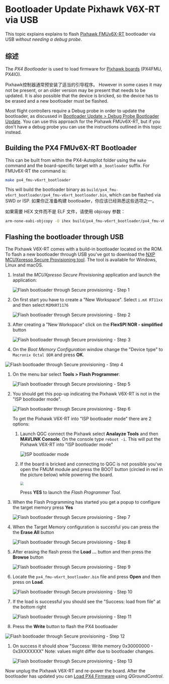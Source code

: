 # Bootloader Update Pixhawk V6X-RT via USB

This topic explains explains to flash [Pixhawk FMUv6X-RT](../flight_controller/pixhawk6x-rt.md) bootloader via USB _without needing a debug probe_.

## 综述

The _PX4 Bootloader_ is used to load firmware for [Pixhawk boards](../flight_controller/pixhawk_series.md) (PX4FMU, PX4IO).

Pixhawk控制器通常预安装了适当的引导程序。
However in some cases it may not be present, or an older version may be present that needs to be updated.
It is also possible that the device is bricked, so the device has to be erased and a new bootloader must be flashed.

Most flight controllers require a Debug probe in order to update the bootloader, as discussed in [Bootloader Update > Debug Probe Bootloader Update](../advanced_config/bootloader_update.md#debug-probe-bootloader-update).
You can use this approach for the Pixhawk FMUv6X-RT, but if you don't have a debug probe you can use the instructions outlined in this topic instead.

## Building the PX4 FMUv6X-RT Bootloader

This can be built from within the PX4-Autopilot folder using the `make` command and the board-specific target with a `_bootloader` suffix.
For FMUv6X-RT the command is:

```sh
make px4_fmu-v6xrt_bootloader
```

This will build the bootloader binary as `build/px4_fmu-v6xrt_bootloader/px4_fmu-v6xrt_bootloader.bin`, which can be flashed via SWD or ISP.
如果你正准备构建 bootloader，你应该已经熟悉这些选项之一。

如果需要 HEX 文件而不是 ELF 文件，请使用 objcopy 参数：

```sh
arm-none-eabi-objcopy -O ihex build/px4_fmu-v6xrt_bootloader/px4_fmu-v6xrt_bootloader.elf px4_fmu-v6xrt_bootloader.hex
```

## Flashing the bootloader through USB

The Pixhawk V6X-RT comes with a build-in bootloader located on the ROM.
To flash a new bootloader through USB you've got to download the [NXP MCUXpresso Secure Provisioning tool](https://www.nxp.com/design/design-center/software/development-software/mcuxpresso-software-and-tools-/mcuxpresso-secure-provisioning-tool:MCUXPRESSO-SECURE-PROVISIONING).
The tool is available for Windows, Linux and macOS.

1. Install the _MCUXpresso Secure Provisioning_ application and launch the application:

   ![Flash bootloader through Secure provisioning - Step 1](../../assets/advanced_config/bootloader_6xrt/bootloader_update_v6xrt_step1.png)

2. On first start you have to create a "New Workspace".
   Select `i.mX RT11xx` and then select `MIMXRT1176`

   ![Flash bootloader through Secure provisioning - Step 2](../../assets/advanced_config/bootloader_6xrt/bootloader_update_v6xrt_step2.png)

3. After creating a "New Workspace" click on the **FlexSPI NOR - simplified** button

   ![Flash bootloader through Secure provisioning - Step 3](../../assets/advanced_config/bootloader_6xrt/bootloader_update_v6xrt_step3.png)

4. On the _Boot Memory Configuration_ window change the "Device type" to `Macronix Octal DDR` and press **OK**.

![Flash bootloader through Secure provisioning - Step 4](../../assets/advanced_config/bootloader_6xrt/bootloader_update_v6xrt_step4.png)

1. On the menu bar select **Tools > Flash Programmer**:

   ![Flash bootloader through Secure provisioning - Step 5](../../assets/advanced_config/bootloader_6xrt/bootloader_update_v6xrt_step5.png)

2. You should get this pop-up indicating the Pixhawk V6X-RT is not in the "ISP bootloader mode".

   ![Flash bootloader through Secure provisioning - Step 6](../../assets/advanced_config/bootloader_6xrt/bootloader_update_v6xrt_step6.png)

   To get the Pixhawk V6X-RT into "ISP bootloader mode" there are 2 options:

   1. Launch QGC connect the Pixhawk select **Analayze Tools** and then **MAVLINK Console**.
      On the console type `reboot -i`.
      This will put the Pixhawk V6X-RT into "ISP bootloader mode"

      ![ISP bootloader mode](../../assets/advanced_config/bootloader_6xrt/bootloader_update_v6xrt_enter_isp_qgc.png)

   2. If the board is bricked and connecting to QGC is not possible you've open the FMUM module and press the BOOT button (circled in red in the picture below) while powering the board.

      <img src="../../assets/advanced_config/bootloader_6xrt/bootloader_update_v6xrt_enter_isp_button.jpg" style="zoom:67%;" />

      Press **YES** to launch the _Flash Programmer Tool_.

3. When the Flash Programming has started you get a popup to configure the target memory press **Yes**

   ![Flash bootloader through Secure provisioning - Step 7](../../assets/advanced_config/bootloader_6xrt/bootloader_update_v6xrt_step7.png)

4. When the Target Memory configuration is succesful you can press the the **Erase All** button

   ![Flash bootloader through Secure provisioning - Step 8](../../assets/advanced_config/bootloader_6xrt/bootloader_update_v6xrt_step8.png)

5. After erasing the flash press the **Load ...** button and then press the **Browse** button

   ![Flash bootloader through Secure provisioning - Step 9](../../assets/advanced_config/bootloader_6xrt/bootloader_update_v6xrt_step9.png)

6. Locate the `px4_fmu-v6xrt_bootloader.bin` file and press **Open** and then press on **Load**.

   ![Flash bootloader through Secure provisioning - Step 10](../../assets/advanced_config/bootloader_6xrt/bootloader_update_v6xrt_step10.png)

7. If the load is successful you should see the "Success: load from file" at the bottom right

   ![Flash bootloader through Secure provisioning - Step 11](../../assets/advanced_config/bootloader_6xrt/bootloader_update_v6xrt_step11.png)

8. Press the **Write** button to flash the PX4 bootloader

![Flash bootloader through Secure provisioning - Step 12](../../assets/advanced_config/bootloader_6xrt/bootloader_update_v6xrt_step12.png)

1. On success it should show "Success: Write memory 0x30000000 - 0x3XXXXXXX" Note: values might differ due to bootloader changes.

   ![Flash bootloader through Secure provisioning - Step 13](../../assets/advanced_config/bootloader_6xrt/bootloader_update_v6xrt_step13.png)

Now unplug the Pixhawk V6X-RT and re-power the board.
After the bootloader has updated you can [Load PX4 Firmware](../config/firmware.md) using _QGroundControl_.
